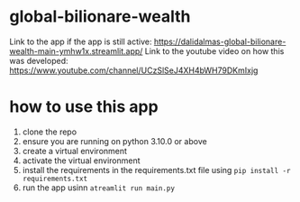 # global-bilionare-wealth

Link to the app if the app is still active: https://dalidalmas-global-bilionare-wealth-main-ymhw1x.streamlit.app/
Link to the youtube video on how this was developed: https://www.youtube.com/channel/UCzSlSeJ4XH4bWH79DKmIxjg

# how to use this app
1. clone the repo
2. ensure you are running on python 3.10.0 or above
3. create a virtual environment
4. activate the virtual environment
5. install the requirements in the requirements.txt file using `pip install -r requirements.txt`
6. run the app usinn `atreamlit run main.py`
